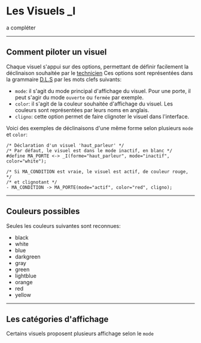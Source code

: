 # Les Visuels **_I**

a compléter

---
## Comment piloter un visuel

Chaque visuel s'appui sur des options, permettant de définir facilement la déclinaison souhaitée par le [technicien](/users.md)
Ces options sont représentées dans la grammaire [D.L.S](/dls.md) par les mots clefs suivants:

* `mode`: il s'agit du mode principal d'affichage du visuel. Pour une porte, il peut s'agir du mode `ouverte` ou `fermée` par exemple.
* `color`: il s'agit de la couleur souhaitée d'affichage du visuel. Les couleurs sont représentées par leurs noms en anglais.
* `cligno`: cette option permet de faire clignoter le visuel dans l'interface.

Voici des exemples de déclinaisons d'une même forme selon plusieurs `mode` et `color`:

    /* Déclaration d'un visuel 'haut_parleur' */
    /* Par défaut, le visuel est dans le mode inactif, en blanc */
    #define MA_PORTE <-> _I(forme="haut_parleur", mode="inactif", color="white");

    /* Si MA_CONDITION est vraie, le visuel est actif, de couleur rouge, */
    /* et clignotant */
    - MA_CONDITION -> MA_PORTE(mode="actif", color="red", cligno);

---
## Couleurs possibles

Seules les couleurs suivantes sont reconnues:

* black
* white
* blue
* darkgreen
* gray
* green
* lightblue
* orange
* red
* yellow

---
## Les catégories d'affichage

Certains visuels proposent plusieurs affichage selon le `mode`


